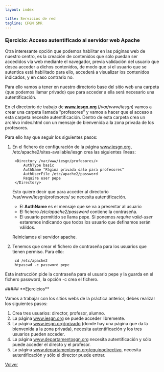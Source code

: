 ```yaml
---
layout: index

title: Servicios de red 
tagline: CFGM SMR
---
```

### Ejercicio: Acceso autentificado al servidor web Apache

Otra interesante opción que podemos habilitar en las páginas web de nuestro centro, es la creación de contenidos que sólo puedan ser accedidos vía web mediante el navegador, previa validación del usuario que desea acceder a dichos contenidos, de modo que si el usuario que se autentica está habilitado para ello, accederá a visualizar los contenidos indicados, y en caso contrario no.

Para ello vamos a tener en nuestro directorio base del sitio web una carpeta (que podemos llamar privado) que para acceder a ella será necesario una autentificación.

En el directorio de trabajo de **www.iesgn.org** (*/var/www/iesgn*) vamos a crear una carpeta llamada "profesores" y vamos a hacer que el acceso a esta carpeta necesite autentificación. Dentro de esta carpeta crea un archivo index.html con un mensaje de bienvenida a la zona privada de los profesores.

Para ello hay que seguir los siguientes pasos:

1. En el fichero de configuración de la página www.iesgn.org, /etc/apache2/sites-available/iesgn crea las siguientes líneas:

        <Directory /var/www/iesgn/profesores/>
        	AuthType basic
        	AuthName "Página privada salo para profesores"
        	AuthUserFile /etc/apache2/password
        	Require user pepe
        </Directory>

	Esto quiere decir que para acceder al directorio /var/www/iesgn/profesores/ se necesita autentificación. 

	* El **AuthName** es el mensaje que se va a presentar al usuario
	* El fichero */etc/apache2/password* contiene la contraseña.
	* El usuario permitido se llama pepe. Si ponemos *require valid-user* estaremos indicando que todos los usuario que definamos serán válidos.

	Reiniciamos el servidor apache.

2. Tenemos que crear el fichero de contraseña para los usuarios que tienen permiso. Para ello:

        cd /etc/apache2
        htpasswd -c password pepe

Esta instrucción pide la contraseña para el usuario pepe y la guarda en el fichero password, la opción -c crea el fichero.

<div class='ejercicios' markdown='1'>
##### **Ejercicios**

Vamos a trabajar con los sitios webs de la práctica anterior, debes realizar los siguientes pasos:

1. Crea tres usuarios: director, profesor, alumno.
2. La página www.iesgn.org se puede acceder libremente.
3. La página www.iesgn.org/privado (donde hay una página que da la bienvenida a la zona privada), necesita autentificación y los tres usuarios pueden acceder.
4. La página www.departamentosgn.org necesita autentificación y sólo puede acceder el directo y el profesor.
5. La página www.departamentosgn.org/equipodirectivo, necesita autentificación y sólo el director puede entrar.

</div>

[Volver](index)
